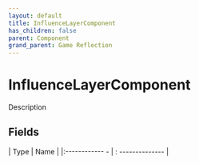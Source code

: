 ```yaml
---
layout: default
title: InfluenceLayerComponent
has_children: false
parent: Component
grand_parent: Game Reflection
---
```

# InfluenceLayerComponent
Description 

## Fields
| Type | Name |
|:------------ - | : -------------- |
